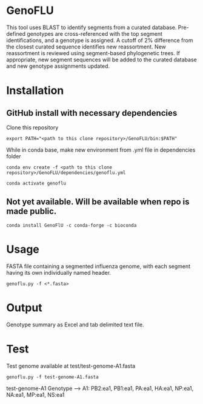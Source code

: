 # GenoFLU

This tool uses BLAST to identify segments from a curated database. Pre-defined genotypes are cross-referenced with the top segment identifications, and a genotype is assigned. A cutoff of 2% difference from the closest curated sequence identifies new reassortment. New reassortment is reviewed using segment-based phylogenetic trees. If appropriate, new segment sequences will be added to the curated database and new genotype assignments updated.

# Installation

## GitHub install with necessary dependencies

Clone this repository
```
export PATH="<path to this clone repository>/GenoFLU/bin:$PATH"
```

While in conda base, make new environment from .yml file in dependencies folder
```
conda env create -f <path to this clone repository>/GenoFLU/dependencies/genoflu.yml
```

```
conda activate genoflu
```



## Not yet available.  Will be available when repo is made public.
```
conda install GenoFlU -c conda-forge -c bioconda
```

# Usage

FASTA file containing a segmented influenza genome, with each segment having its own individually named header.
```
genoflu.py -f <*.fasta>
```

# Output

Genotype summary as Excel and tab delimited text file.

# Test

Test genome available at test/test-genome-A1.fasta

```
genoflu.py -f test-genome-A1.fasta
```

test-genome-A1 Genotype --> A1: PB2:ea1, PB1:ea1, PA:ea1, HA:ea1, NP:ea1, NA:ea1, MP:ea1, NS:ea1
